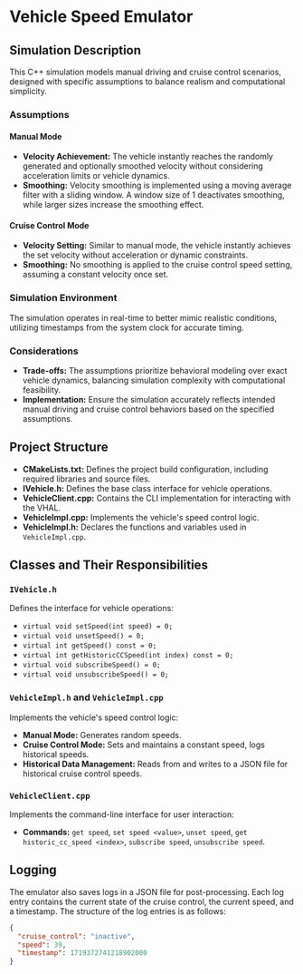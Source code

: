# Vehicle Speed Emulator

## Simulation Description

This C++ simulation models manual driving and cruise control scenarios, designed with specific assumptions to balance realism and computational simplicity.

### Assumptions

#### Manual Mode
- **Velocity Achievement:** The vehicle instantly reaches the randomly generated and optionally smoothed velocity without considering acceleration limits or vehicle dynamics.
- **Smoothing:** Velocity smoothing is implemented using a moving average filter with a sliding window. A window size of 1 deactivates smoothing, while larger sizes increase the smoothing effect.

#### Cruise Control Mode
- **Velocity Setting:** Similar to manual mode, the vehicle instantly achieves the set velocity without acceleration or dynamic constraints.
- **Smoothing:** No smoothing is applied to the cruise control speed setting, assuming a constant velocity once set.

### Simulation Environment
The simulation operates in real-time to better mimic realistic conditions, utilizing timestamps from the system clock for accurate timing.

### Considerations
- **Trade-offs:** The assumptions prioritize behavioral modeling over exact vehicle dynamics, balancing simulation complexity with computational feasibility.
- **Implementation:** Ensure the simulation accurately reflects intended manual driving and cruise control behaviors based on the specified assumptions.

## Project Structure

- **CMakeLists.txt:** Defines the project build configuration, including required libraries and source files.
- **IVehicle.h:** Defines the base class interface for vehicle operations.
- **VehicleClient.cpp:** Contains the CLI implementation for interacting with the VHAL.
- **VehicleImpl.cpp:** Implements the vehicle's speed control logic.
- **VehicleImpl.h:** Declares the functions and variables used in `VehicleImpl.cpp`.

## Classes and Their Responsibilities

### `IVehicle.h`
Defines the interface for vehicle operations:
- `virtual void setSpeed(int speed) = 0;`
- `virtual void unsetSpeed() = 0;`
- `virtual int getSpeed() const = 0;`
- `virtual int getHistoricCCSpeed(int index) const = 0;`
- `virtual void subscribeSpeed() = 0;`
- `virtual void unsubscribeSpeed() = 0;`

### `VehicleImpl.h` and `VehicleImpl.cpp`
Implements the vehicle's speed control logic:
- **Manual Mode:** Generates random speeds.
- **Cruise Control Mode:** Sets and maintains a constant speed, logs historical speeds.
- **Historical Data Management:** Reads from and writes to a JSON file for historical cruise control speeds.

### `VehicleClient.cpp`
Implements the command-line interface for user interaction:
- **Commands:** `get speed`, `set speed <value>`, `unset speed`, `get historic_cc_speed <index>`, `subscribe speed`, `unsubscribe speed`.

## Logging

The emulator also saves logs in a JSON file for post-processing. Each log entry contains the current state of the cruise control, the current speed, and a timestamp. The structure of the log entries is as follows:

```json
{
  "cruise_control": "inactive",
  "speed": 39,
  "timestamp": 1719372741218902000
}
